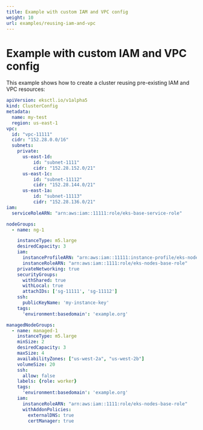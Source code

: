 ```yaml
---
title: Example with custom IAM and VPC config
weight: 10
url: examples/reusing-iam-and-vpc
---
```

# Example with custom IAM and VPC config

This example shows how to create a cluster reusing pre-existing IAM and VPC resources:

```yaml
apiVersion: eksctl.io/v1alpha5
kind: ClusterConfig
metadata:
  name: my-test
  region: us-east-1
vpc:
  id: "vpc-11111"
  cidr: "152.28.0.0/16"
  subnets:
    private:
      us-east-1d:
          id: "subnet-1111"
          cidr: "152.28.152.0/21"
      us-east-1c:
          id: "subnet-11112"
          cidr: "152.28.144.0/21"
      us-east-1a:
          id: "subnet-11113"
          cidr: "152.28.136.0/21"
iam:
  serviceRoleARN: "arn:aws:iam::11111:role/eks-base-service-role"

nodeGroups:
  - name: ng-1

    instanceType: m5.large
    desiredCapacity: 3
    iam:
      instanceProfileARN: "arn:aws:iam::11111:instance-profile/eks-nodes-base-role"
      instanceRoleARN: "arn:aws:iam::1111:role/eks-nodes-base-role"
    privateNetworking: true
    securityGroups:
      withShared: true
      withLocal: true
      attachIDs: ['sg-11111', 'sg-11112']
    ssh:
      publicKeyName: 'my-instance-key'
    tags:
      'environment:basedomain': 'example.org'

managedNodeGroups:
  - name: managed-1
    instanceType: m5.large
    minSize: 2
    desiredCapacity: 3
    maxSize: 4
    availabilityZones: ["us-west-2a", "us-west-2b"]
    volumeSize: 20
    ssh:
      allow: false
    labels: {role: worker}
    tags:
      'environment:basedomain': 'example.org'
    iam:
      instanceRoleARN: "arn:aws:iam::1111:role/eks-nodes-base-role"
      withAddonPolicies:
        externalDNS: true
        certManager: true

```

[comment]: <> (TODO explain in more detail)
[comment]: <> (TODO mention why withLocal and withShared are needed)
